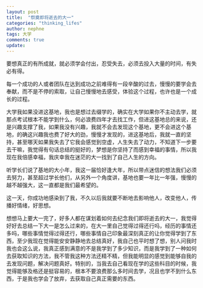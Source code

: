 ```yaml
---
layout: post
title:  "祭奠即将逝去的大一"
categories: "thinking_lifes"
author: nephne
tags: 大学
comments: true
update: 
---
```

要想真正的有所成就，就必须学会付出，忍受失去，必须去投入大量的时间，有失必有得。

<!--more-->
每一个成功的人或者团队在达到成功之前难得有一段辛酸的过去，慢慢的要学会去奉献，而不是不停的索取，让自己慢慢地去感受，体验这个过程，也许也是一个成长的过程。

大学我如果没进这基地，我也是想过去缀学的，确实在大学如果你不主动去学，就那点考试根本不能学到什么，何必浪费四年才去找工作，但进这基地总的来说，还是兴趣支撑了我，如果我没有兴趣，我就不会去发现这个基地，更不会进这个基地，的确这兴趣我也费了好大的劲，慢慢才发现的，进这基地后，我就一直的坚持，甚至哪天如果我失去了它我会感觉到空虚，人生失去了动力，不知道下一步要去干嘛，我觉得有句话总结的挺好的，梦想是你坚持了而感到幸福的事情，所以我现在我倍感幸福，我庆幸我在迷茫的大一找到了自己人生的方向。

听学长们说了基地的大小年，我这一届恰好逢大年，所以带点迷信的想法我们必须去努力，甚至超过学长他们，从另外一个角度讲，基地也要一年比一年强，慢慢的越不越强大，这一直都是我们最希望的。

这一天，你成功地感染到了我，不久以后我就要不断地去影响他人，改变他人，传播好情绪，好思想。

想想马上要大一完了，好多人都在谋划着如何去纪念我们即将逝去的大一，我觉得好好去总结一下大一是怎么过来的，在大一里自己觉得过得还行吗，经历的事情还多吗，哪些事情觉得过得还行，哪些事情自己印象最深刻真正的让你觉得学到了东西，至少我现在觉得能安安静静地去总结真好，我自己也平时想了想，别人问我时我也会这么说，我真正感到满意的不是我学到了多少知识，而是我学到了一种如何去获取知识的方法，我不管我这种方法还精不精，但我能明显的感觉到能够自我的去发现问题，解决问题真好。特别的，当我去自己看现在学的这些科目的时候，我觉得能够及格还是挺容易的，根本不要浪费那么多时间去学，况且也学不到什么东西，于是我也学会了放弃，去获取自己真正需要的东西。
